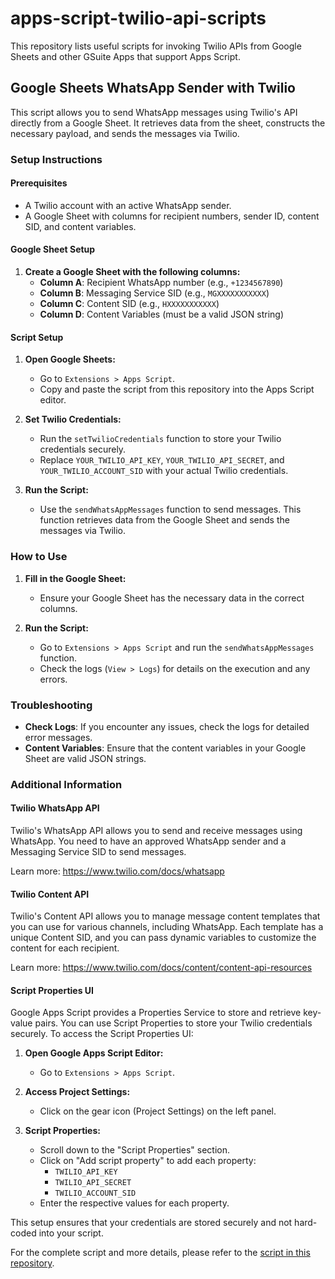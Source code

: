 # apps-script-twilio-api-scripts

This repository lists useful scripts for invoking Twilio APIs from Google Sheets and other GSuite Apps that support Apps Script.

## Google Sheets WhatsApp Sender with Twilio

This script allows you to send WhatsApp messages using Twilio's API directly from a Google Sheet. It retrieves data from the sheet, constructs the necessary payload, and sends the messages via Twilio.

### Setup Instructions

#### Prerequisites

- A Twilio account with an active WhatsApp sender.
- A Google Sheet with columns for recipient numbers, sender ID, content SID, and content variables.

#### Google Sheet Setup

1. **Create a Google Sheet with the following columns:**
   - **Column A**: Recipient WhatsApp number (e.g., `+1234567890`)
   - **Column B**: Messaging Service SID (e.g., `MGXXXXXXXXXXX`)
   - **Column C**: Content SID (e.g., `HXXXXXXXXXXX`)
   - **Column D**: Content Variables (must be a valid JSON string)

#### Script Setup

1. **Open Google Sheets:**
   - Go to `Extensions > Apps Script`.
   - Copy and paste the script from this repository into the Apps Script editor.

2. **Set Twilio Credentials:**
   - Run the `setTwilioCredentials` function to store your Twilio credentials securely.
   - Replace `YOUR_TWILIO_API_KEY`, `YOUR_TWILIO_API_SECRET`, and `YOUR_TWILIO_ACCOUNT_SID` with your actual Twilio credentials.

3. **Run the Script:**
   - Use the `sendWhatsAppMessages` function to send messages. This function retrieves data from the Google Sheet and sends the messages via Twilio.

### How to Use

1. **Fill in the Google Sheet:**
   - Ensure your Google Sheet has the necessary data in the correct columns.

2. **Run the Script:**
   - Go to `Extensions > Apps Script` and run the `sendWhatsAppMessages` function.
   - Check the logs (`View > Logs`) for details on the execution and any errors.

### Troubleshooting

- **Check Logs**: If you encounter any issues, check the logs for detailed error messages.
- **Content Variables**: Ensure that the content variables in your Google Sheet are valid JSON strings.

### Additional Information

#### Twilio WhatsApp API

Twilio's WhatsApp API allows you to send and receive messages using WhatsApp. You need to have an approved WhatsApp sender and a Messaging Service SID to send messages.

Learn more: https://www.twilio.com/docs/whatsapp

#### Twilio Content API

Twilio's Content API allows you to manage message content templates that you can use for various channels, including WhatsApp. Each template has a unique Content SID, and you can pass dynamic variables to customize the content for each recipient.

Learn more: https://www.twilio.com/docs/content/content-api-resources


#### Script Properties UI

Google Apps Script provides a Properties Service to store and retrieve key-value pairs. You can use Script Properties to store your Twilio credentials securely. To access the Script Properties UI:

1. **Open Google Apps Script Editor:**
   - Go to `Extensions > Apps Script`.

2. **Access Project Settings:**
   - Click on the gear icon (Project Settings) on the left panel.

3. **Script Properties:**
   - Scroll down to the "Script Properties" section.
   - Click on "Add script property" to add each property:
     - `TWILIO_API_KEY`
     - `TWILIO_API_SECRET`
     - `TWILIO_ACCOUNT_SID`
   - Enter the respective values for each property.

This setup ensures that your credentials are stored securely and not hard-coded into your script.

For the complete script and more details, please refer to the [script in this repository](https://github.com/fvmach/apps-script-twilio-api-scripts/blob/main/send_whatsapp_content_teamplate.gs).

